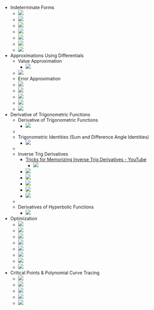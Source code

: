 - Indeterminate Forms
    - ![](https://remnote-user-data.s3.amazonaws.com/vY9mH0z55Wc4rVTHEBeUAlAzyZ92sEfCenGxmaFNwinVa9CgWH-mVmJ_TF2I_A4PCyDRmLK1PwazRWy2dKmmYRo1PX2ARNVGsllZVUWtmL00O1mKlKgG9l_0ed4afWHx.png) 
    - ![](https://remnote-user-data.s3.amazonaws.com/CNvJqFCFGaoI3fYuygDoDuvPnUNACtTy6zOVh3sUktDoVtwpyH-Hmlb62Br44Ugl2iElcw4t27_uW1PIdOQxCB3K5ZLT1mfUDSG2OsA_92jfxkwGSCaillAnii4JjzlO.png) 
    - ![](https://remnote-user-data.s3.amazonaws.com/9lMVGi633q-aI-VwF_1hPPAisFVvXOVskjd7sCj4O5r_XjXEdxGuWDQeZ-QnpzOUJSF6wjhY8XWNMEWmQ2J8G9nbKg4LF-x2OUxLjccJmeA-IfDzzeKhZkExQ-eITJ6z.png) 
    - ![](https://remnote-user-data.s3.amazonaws.com/uKUiQqutUyqg726E4LzLgGl-YECIALXO04Ixly7FTQd_RjH6wI23fSseTiKoxqq7wJff8evOTF7zdU5eub03m0uS3QJtJK97WQwcyezBy_y66kgU3sDwM_tDsJeszqQE.png) 
    - ![](https://remnote-user-data.s3.amazonaws.com/aFaCv0wVaYtivU60fIFAtSvFe39ZS9DiQSR8iLSJsAUw21s6dseaLMw6ieW7VQ_wawz57nPRfAt720myHq-VvpcK8Hy3jX7utJsGGbtrUwH0ejVardbBbwewW72K2DbD.png) 
    - ![](https://remnote-user-data.s3.amazonaws.com/b5_2YaUehKVu3vVCoUS6L69evkuD5DLCwLbMPej1M3y7NZO7mzi-liFuDQocD-gcR3va9DTSmPPX8LVxS28G8IiQ0cYkDnmcBnsbKaQtC1tLipBxYO2z8P0nzeQYkHk4.png) 
    - ![](https://remnote-user-data.s3.amazonaws.com/nsyJEZZV5RaqBP2x_6XuJySP6u78fgxwHJlJ8VXzuKjs7Zt-sR6YF_ap-4Nhm8AjRfMeqerc1nz8gbRCpWxm_wIh440UMSWs45HGyMJkvPjCE00vC06gycGSHnPESJ4j.png) 
- Approximations Using Differentials
    - Value Approximation
        - ![](https://remnote-user-data.s3.amazonaws.com/Qz6WXtLAE2uo8Bn9RwHqvt1YmHSNLNs_K2UdcyV7PeOZl3dY0SClGAsLowUNPujkbzSlB2HE0uN0adYQuBwSn3rSmnQn64IbP-xrDC83NEsVj7opbW6a2_eax4snJbbF.png) 
    - ![](https://remnote-user-data.s3.amazonaws.com/WySGlo6kSrMFYtM1sP91HbVSAhfGejXCEUfW24N5rukyIWY0ADuBKbBsCMYpc69p01tQHm-JgSdyOsPXaMmDUVhOCT6VZKqa7iX9opx-twPrS6F08hatBlMzh5Qr8lzl.png) 
    - Error Approximation
    - ![](https://remnote-user-data.s3.amazonaws.com/2yU0R8x_oe-Ji3ON1bcZzONF_vkOHisNyQalaB-azm1KaTdF_Mg9md1p_EVTs2S-EANSa2TIkH4oUBMi9t1eLDMItcXCd5IzYKLG8mnl1p_DGQEyTcPVW-2-P_DUksSW.png) 
    - ![](https://remnote-user-data.s3.amazonaws.com/wvayQoO7tyEjzKELemaLR8XqMIWr_4D7_VGwDBQMYXA2ZWnF7kJGwK8USypYrcHN5ozFrF-bfb7D4HrUx3EJL6rEdWELKPeKAG6qYAj7-zZp2iUEz3EfV9ikUlKY3e3l.png) 
    - ![](https://remnote-user-data.s3.amazonaws.com/TarKw5SGe7JSPKXvCKa75qCOpFkkAzJFmNkur7tqzK8N6lQl318OWvlkWkh4l_CB6VfuwQUHxrQVRSdQ0L5qw9tIC007xO7j_-mENgvW4SSdMi0ecBdWxJi-9IasZwqa.png) 
    - ![](https://remnote-user-data.s3.amazonaws.com/zv8MPfZxjnt_vbk1Z7rm2vGGqEvPv6BsAq6L88FVSGIsqr7_D0k6L3hFz7Qo1MQU1lzWO8ZrAMwXGrGqBENZrQRmz8-_nwSeKb9DrhnN79b-VNsdEWvHAFUV7JLVg4k1.png) 
    - ![](https://remnote-user-data.s3.amazonaws.com/i82ncKQMYexjScNx1wE9Hb2VOroSa6PJ8CUXhVQbUu4DY2_iHWfcdXPXA932ZTY3k0sNPAEvRFmefl_5NJBaWIkmDQUka-1Kd-MshlE_2uIyJXoORfWXl6_QC3CFSQip.png) 
- Derivative of Trigonometric Functions
    - Derivative of Trigonometric Functions
        - ![](https://remnote-user-data.s3.amazonaws.com/eywNeodnSDfFYRkp-RyN9DvEXEmzG406ilr2MPwMM1d79N3prhDJH4cAehD-CaU9nUPjMLj0Yk2xfme-1U9m2KcQftLmW4ki_lN8DRu1hND5mZhafUJk3arHeLojQhbc.png) 
    - 
    - Trigonometric Identities (Sum and Difference Angle Identities)
        - ![](https://remnote-user-data.s3.amazonaws.com/pg6Wy5EdApeVmRUn_LxjuHzSaeExv98Bd1AONMaC0VH4MLoZtpTucyWJRHJGfbm4O7377S-Da_xls-FTm7rAVxRKSXrhsL66VBLhD_0ZixJe8VekbR3z0IsZagXBjigY.png) 
    - 
    - Inverse Trig Derivatives
        - [Tricks for Memorizing Inverse Trig Derivatives - YouTube](https://www.youtube.com/watch?v=NI9Avfc9K2M) 
            - ![](https://remnote-user-data.s3.amazonaws.com/1xf1GaI_8Ghl5Ht_ik0zdV7a7CZGn0_x-wXs8Gm9FaOrKb28TAVGm6QYFhj3r4Lk8mzgIUt3t0b_kWVyEcieTBVsfb08EBULxRyO5hIsKmK8jBiwY_iIwLUxy4WpnN-5.png) 
        - ![](https://remnote-user-data.s3.amazonaws.com/8TfwS9aImo4OaOh8TQgmvA25sZU7dLVTxsV6yXb6UD1E2Z2viNaBSuwE51bCem2WzID930RfHE7iIA2-o4l7H-Mg3Has_hcC-Amnldfn3x2iaScfmCjENvSrAk4liwYZ.png) 
        - ![](https://remnote-user-data.s3.amazonaws.com/eTwRT_68dYosH81kyhFYyyRd4fuW3X0UHSbVC-gHJYreHcojMk6dqYw-iN-9QhVnfeiaCMEql8S_o8efJNLSWF8EwMVTh-SXyE8gcM3SHnCeiDOJnbw2TNau5AMPga8c.png) 
        - ![](https://remnote-user-data.s3.amazonaws.com/OBlqYTiUHIDnRCrl0jo37hHZb2AO2BYfnhNGdl3K4d0THDliqAjLOiKwxly57G4Io4rx5Px5jkMVpONkFHXOcZjCi8tmfD-eRmTvNqjM0h_X2mVnpI5WTzQYjY0BNGkA.png) 
        - ![](https://remnote-user-data.s3.amazonaws.com/x4V_dKwCaf5A1_jA3yyFpz3Udt5_Jvot4GFy13mpA_ylqNVJWmXOjx89difMufpt9KZuTTtBbzCUHkuv-gVUeAJH-DAdFXo1W1swNtHZurCc-u98hqIYFdgS7Z_2wq4A.png) 
        - ![](https://remnote-user-data.s3.amazonaws.com/nJSGcq3SHmuXkYuQ4Ad-qRuZfkwuNjTTn1e28zEPtQI8-GaVT8KKGUfP02Qns8bqO139So5B9kE2C4DYIOgoW5PL5NVqTmX8POMlOpUPmhPj8fSkNfj3qjfhhsKtHQ-e.png) 
    - 
    - Derivatives of Hyperbolic Functions
        - ![](https://remnote-user-data.s3.amazonaws.com/dC9nuRrCJlo1m2ulrg8q_FhWh0xJNJn5cT8_zk-l0KzGrzMRNszjsSCueOG1KjenZNWFl5Ve9HxdPTo3gFfJzYQmXxPs-eUz977Lo7grH8d5clJhM97e6UPMJOWRmNyu.png) 
- Optimization
    - ![](https://remnote-user-data.s3.amazonaws.com/ovzSSRU2gNwl6Y-5Trr-gePQL_goJyKOz6zVn9dA0FyTV9xyJMIGK2pDqJq248MH6A978g56zPjAb2JpzPWT4Sps1ub0D8V_jXwYwcgh1GOAwQx0WNXwMJgPsL2wB31J.png) 
    - ![](https://remnote-user-data.s3.amazonaws.com/FMBSYOSqBX3EYPNIMoklg31HB824X9nQEFtKO8fXPl5p_erOLgRV5URi2r_VMWWRhNMCMc9kHvR6QrB55i2NR-dkyj2YSapDIi2vZ6t3xCuX_mVLuZH4Y2d2aap_rlyM.png) 
    - ![](https://remnote-user-data.s3.amazonaws.com/myZV3stiWydW9odOgz2Mi9j_skemH3d7tTOZPK0kyk8SGARu2XA2AnWbW0d9xwWZ12Il3R87C3jhTI7UQSOl1Tj92tkZU2MDQ6EbSP_JK68p6LzubMz8txoWcbhudLYz.png) 
    - ![](https://remnote-user-data.s3.amazonaws.com/E-O8_zg3_Mk7mVyjL7x4wAq-izx0e1xluZoMyLRp3PCVijJTZeTzm9w3SjreEWXvpTe9VTdEtLi92kVOTl-P7WAajBKNovM6_UQvIKzppEVb4Db43slPVCHZ2fR5goVd.png) 
    - ![](https://remnote-user-data.s3.amazonaws.com/LbbbnW-qB8DbjczP94VBUSO5U__rRupoBh5bGGjDdRWbDchOKXOY9tDfH5A-gMLRR3tSu6zRDrWc71FXcd9_oNBpCqpyp2N9Xo2t86QfhR_5XsWVJLgJfGALA8Oc_E_L.png) 
    - ![](https://remnote-user-data.s3.amazonaws.com/8N1-GM_xw3QdoW6FzUc5zuVQNV_LfKCmIwNHRuEXKtA6Nwc1OPWIXAC0X1OcOZdvdf1_5tkjCiwv194zQ4V7RdRayoDzKVt7PSRvjrb04HF2uUJQaXmgqzzdtW4VA8CA.png) 
    - ![](https://remnote-user-data.s3.amazonaws.com/Ie1IJXox8fYjg4fcI0d3wNjrJkPkET4gZDss_Jg9RaueZUf3qHJnIOWj0x0B8ZurWhF2E3J9HccWtSVT12ELut7c0pqrNYaNFEVjDmvDtoXS_KwPwhQ5S3v2TBh0asxF.png) 
    - ![](https://remnote-user-data.s3.amazonaws.com/6d1uYZ8Kn_K9TMWpBTpNg1qw_6SxQNNigDtdG50_gVs82LySucCdZMDzoB4T5VlohsViNgenm0hlgQUtvfTgo2vPct5Fp8IqhchV__dedBKTgKqD6eP_cby9s0ZwNY4S.png) 
- Critical Points & Polynomial Curve Tracing
    - ![](https://remnote-user-data.s3.amazonaws.com/VRDFFOiKrXmd9lnI7jR2Dv3Mznr3hngmcUyhmJWsfFi6ssGziLzTh3LACHgimpVG5XqZX64gfkiV3BWpE5Z4FcoIMMd5pN3J-UK05VLR61fbzHAhHJ3kB_279I8GSMoK.png) 
    - ![](https://remnote-user-data.s3.amazonaws.com/gBEEZfLsBitRMDxOvadJYPNZiUYYdVqsQ4MHjHWmdt3mREF-upAlfFtqY5LGLx-mdSPvXdYVt-s1E0fRqYt2dAnUCd6pW6B4bF-hSZ-07GA75-VcnxE0asuDlBL5bkMf.png) 
    - ![](https://remnote-user-data.s3.amazonaws.com/r3-G1xyVK2mWWaUigKXQuu0hhB6hpZfqZfEyvy_J4X2RsUvuHwbTUr3V5pX79b1uQ3r7W20m_W97hBq9EskYWlHKtvj6hIzgUIqLYAJnEJCghIq89hXBGeQl0UManbep.png) 
    - ![](https://remnote-user-data.s3.amazonaws.com/xZRuBWaH1ouXCUT22StVDcV-ZcB3GcF-kxZMP_Wbtsxb2LEoJBlthCrQCaN8Yx9bioV-m1zq98yEMddbL0Izc-ZEjonHAgQTES1G_FFTRDrlz0UY6lAWgBZvqZAURCCO.png) 
    - ![](https://remnote-user-data.s3.amazonaws.com/a5sU0XTq2wC6k6bdjAK7LroeODqyjdWvUXojbLm8GocKZ9uDHgtj2PwDjkRUKdnQBsRZcNjA_afeyTzAb_2IdyKfh-T0zflerB-HPB6WUB5ly0Sz0QwL8iMDr5Iiuqy5.png) 
